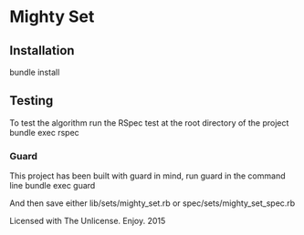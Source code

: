 # Mighty Set

## Installation
  bundle install

## Testing

To test the algorithm run the RSpec test at the root directory of the project
  bundle exec rspec

### Guard

This project has been built with guard in mind, run guard in the command line
  bundle exec guard

And then save either lib/sets/mighty_set.rb or spec/sets/mighty_set_spec.rb

Licensed with The Unlicense. Enjoy. 2015
